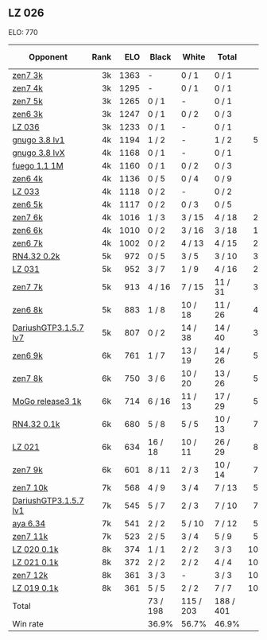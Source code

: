 ## LZ 026 ##

ELO: 770

Opponent | Rank | ELO | Black | White | Total | Win rate
---------|-----:|----:|-------|-------|-------|-------:
[zen7 3k](zen7%203k.md) | 3k | 1363 | - | 0 / 1 | 0 / 1 | 0.0%
[zen7 4k](zen7%204k.md) | 3k | 1295 | - | 0 / 1 | 0 / 1 | 0.0%
[zen7 5k](zen7%205k.md) | 3k | 1265 | 0 / 1 | - | 0 / 1 | 0.0%
[zen6 3k](zen6%203k.md) | 3k | 1247 | 0 / 1 | 0 / 2 | 0 / 3 | 0.0%
[LZ 036](LZ%20036.md) | 3k | 1233 | 0 / 1 | - | 0 / 1 | 0.0%
[gnugo 3.8 lv1](gnugo%203.8%20lv1.md) | 4k | 1194 | 1 / 2 | - | 1 / 2 | 50.0%
[gnugo 3.8 lvX](gnugo%203.8%20lvX.md) | 4k | 1168 | 0 / 1 | - | 0 / 1 | 0.0%
[fuego 1.1 1M](fuego%201.1%201M.md) | 4k | 1160 | 0 / 1 | 0 / 2 | 0 / 3 | 0.0%
[zen6 4k](zen6%204k.md) | 4k | 1136 | 0 / 5 | 0 / 4 | 0 / 9 | 0.0%
[LZ 033](LZ%20033.md) | 4k | 1118 | 0 / 2 | - | 0 / 2 | 0.0%
[zen6 5k](zen6%205k.md) | 4k | 1117 | 0 / 2 | 0 / 3 | 0 / 5 | 0.0%
[zen7 6k](zen7%206k.md) | 4k | 1016 | 1 / 3 | 3 / 15 | 4 / 18 | 22.2%
[zen6 6k](zen6%206k.md) | 4k | 1010 | 0 / 2 | 3 / 16 | 3 / 18 | 16.7%
[zen6 7k](zen6%207k.md) | 4k | 1002 | 0 / 2 | 4 / 13 | 4 / 15 | 26.7%
[RN4.32 0.2k](RN4.32%200.2k.md) | 5k | 972 | 0 / 5 | 3 / 5 | 3 / 10 | 30.0%
[LZ 031](LZ%20031.md) | 5k | 952 | 3 / 7 | 1 / 9 | 4 / 16 | 25.0%
[zen7 7k](zen7%207k.md) | 5k | 913 | 4 / 16 | 7 / 15 | 11 / 31 | 35.5%
[zen6 8k](zen6%208k.md) | 5k | 883 | 1 / 8 | 10 / 18 | 11 / 26 | 42.3%
[DariushGTP3.1.5.7 lv7](DariushGTP3.1.5.7%20lv7.md) | 5k | 807 | 0 / 2 | 14 / 38 | 14 / 40 | 35.0%
[zen6 9k](zen6%209k.md) | 6k | 761 | 1 / 7 | 13 / 19 | 14 / 26 | 53.8%
[zen7 8k](zen7%208k.md) | 6k | 750 | 3 / 6 | 10 / 20 | 13 / 26 | 50.0%
[MoGo release3 1k](MoGo%20release3%201k.md) | 6k | 714 | 6 / 16 | 11 / 13 | 17 / 29 | 58.6%
[RN4.32 0.1k](RN4.32%200.1k.md) | 6k | 680 | 5 / 8 | 5 / 5 | 10 / 13 | 76.9%
[LZ 021](LZ%20021.md) | 6k | 634 | 16 / 18 | 10 / 11 | 26 / 29 | 89.7%
[zen7 9k](zen7%209k.md) | 6k | 601 | 8 / 11 | 2 / 3 | 10 / 14 | 71.4%
[zen7 10k](zen7%2010k.md) | 7k | 568 | 4 / 9 | 3 / 4 | 7 / 13 | 53.8%
[DariushGTP3.1.5.7 lv1](DariushGTP3.1.5.7%20lv1.md) | 7k | 545 | 5 / 7 | 2 / 3 | 7 / 10 | 70.0%
[aya 6.34](aya%206.34.md) | 7k | 541 | 2 / 2 | 5 / 10 | 7 / 12 | 58.3%
[zen7 11k](zen7%2011k.md) | 7k | 523 | 2 / 5 | 3 / 4 | 5 / 9 | 55.6%
[LZ 020 0.1k](LZ%20020%200.1k.md) | 8k | 374 | 1 / 1 | 2 / 2 | 3 / 3 | 100.0%
[LZ 021 0.1k](LZ%20021%200.1k.md) | 8k | 372 | 2 / 2 | 2 / 2 | 4 / 4 | 100.0%
[zen7 12k](zen7%2012k.md) | 8k | 361 | 3 / 3 | - | 3 / 3 | 100.0%
[LZ 019 0.1k](LZ%20019%200.1k.md) | 8k | 361 | 5 / 5 | 2 / 2 | 7 / 7 | 100.0%
Total | | | 73 / 198 | 115 / 203 | 188 / 401 | 
Win rate| | | 36.9% | 56.7% | 46.9% | 
